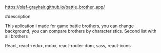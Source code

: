 

https://olaf-grayhair.github.io/battle_brother_app/

#description

This aplication i made for game battle brothers,
you can change background, you can compare brothers by characteristics.
Second list with all brothers


React, react-redux, mobx, react-router-dom, sass, react-icons
